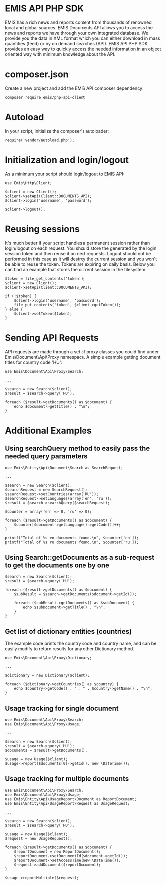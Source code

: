 # EMIS API PHP SDK

EMIS has a rich news and reports content from thousands of renowned local and global sources.
EMIS Documents API allows you to access the news and reports we have through your own integrated database. We provide you the data in XML format which you can either download in mass quantities (feed) or by on demand searches (API).
EMIS API PHP SDK provides an easy way to quickly access the needed information in an object oriented way with minimum knowledge about the API.

# composer.json

Create a new project and add the EMIS API composer dependency:
 
```
composer require emis/php-api-client
```

# Autoload 

In your script, initialize the composer's autoloader:

```
require('vendor/autoload.php');
```

# Initialization and login/logout

As a minimum your script should login/logout to EMIS API:

```
use Emis\Http\Client;

$client = new Client();
$client->setApi(Client::DOCUMENTS_API);
$client->login('username', 'password');

$client->logout();
```

# Reusing sessions

It's much better if your script handles a permanent session rather than login/logout on each request. You should store
the generated by the login session token and then reuse it on next requests. Logout should not be performed in this case
as it will destroy the current session and you won't be able to reuse the token. Tokens are expiring on daily basis. 
Below you can find an example that stores the current session in the filesystem:

```
$token = file_get_contents('token');
$client = new Client();
$client->setApi(Client::DOCUMENTS_API);

if (!$token) {
    $client->login('username', 'password');
    file_put_contents('token', $client->getToken());
} else {
    $client->setToken($token);
}
```

# Sending API Requests

API requests are made through a set of proxy classes you could find under Emis\Document\Api\Proxy namespace. 
A simple example getting document titles for country code 'HU':

```
use Emis\Document\Api\Proxy\Search;

...

$search = new Search($client);
$result = $search->query('HU');

foreach ($result->getDocuments() as $document) {
    echo $document->getTitle() . "\n";
}
```

# Additional Examples

## Using searchQuery method to easily pass the needed query parameters
 
```
use Emis\Entity\Api\Document\Search as SearchRequest;

...

$search = new Search($client);
$searchRequest = new SearchRequest();
$searchRequest->setCountries(array('RU'));
$searchRequest->setLanguages(array('en', 'ru'));
$result = $search->searchQuery($searchRequest);

$counter = array('en' => 0, 'ru' => 0);

foreach ($result->getDocuments() as $document) {
    $counter[$document->getLanguage()->getCode()]++;
}

printf("Total of %s en documents found.\n", $counter['en']);
printf("Total of %s ru documents found.\n", $counter['ru']);
```

## Using Search::getDocuments as a sub-request to get the documents one by one

```
$search = new Search($client);
$result = $search->query('HU');

foreach ($result->getDocuments() as $document) {
    $subResult = $search->getDocuments($document->getId());

    foreach ($subResult->getDocuments() as $subDocument) {
        echo $subDocument->getTitle() . "\n";
    }
}
```

## Get list of dictionary entities (countries) 

The example code prints the country code and country name, and can be easily modify to return results for
any other Dictionary method.

```
use Emis\Document\Api\Proxy\Dictionary;

...

$dictionary = new Dictionary($client);

foreach ($dictionary->getCountries() as $country) {
    echo $country->getCode() . " : " . $country->getName() . "\n";
}
```

## Usage tracking for single document

```
use Emis\Document\Api\Proxy\Search;
use Emis\Document\Api\Proxy\Usage;

...

$search = new Search($client);
$result = $search->query('HU');
$documents = $result->getDocuments();

$usage = new Usage($client);
$usage->report($documents[0]->getId(), new \DateTime());
```

## Usage tracking for multiple documents

```
use Emis\Document\Api\Proxy\Search;
use Emis\Document\Api\Proxy\Usage;
use Emis\Entity\Api\UsageReport\Document as ReportDocument;
use Emis\Entity\Api\UsageReport\Request as UsageRequest;

... 

$search = new Search($client);
$result = $search->query('HU');

$usage = new Usage($client);
$request = new UsageRequest();

foreach ($result->getDocuments() as $document) {
    $reportDocument = new ReportDocument();
    $reportDocument->setDocumentId($document->getId());
    $reportDocument->setAccessTime(new \DateTime());
    $request->addDocument($reportDocument);
}

$usage->reportMultiple($request);
```
